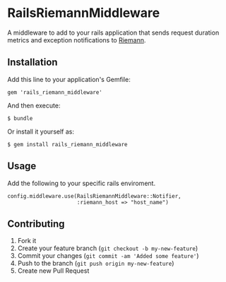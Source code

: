 # RailsRiemannMiddleware

A middleware to add to your rails application that sends request
duration metrics and exception notifications to
[Riemann](http://riemann.io/).

## Installation

Add this line to your application's Gemfile:

    gem 'rails_riemann_middleware'

And then execute:

    $ bundle

Or install it yourself as:

    $ gem install rails_riemann_middleware

## Usage

Add the following to your specific rails enviroment.

    config.middleware.use(RailsRiemannMiddleware::Notifier, 
                          :riemann_host => "host_name")


## Contributing

1. Fork it
2. Create your feature branch (`git checkout -b my-new-feature`)
3. Commit your changes (`git commit -am 'Added some feature'`)
4. Push to the branch (`git push origin my-new-feature`)
5. Create new Pull Request

